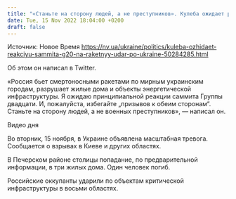 ```yaml
---
title: "«Станьте на сторону людей, а не преступников». Кулеба ожидает реакцию саммита G20 на ракетный удар по Украине"
date: Tue, 15 Nov 2022 18:04:00 +0200
draft: false
---
```

Источник: Новое Время https://nv.ua/ukraine/politics/kuleba-ozhidaet-reakciyu-sammita-g20-na-raketnyy-udar-po-ukraine-50284285.html


Об этом он написал в Twitter.

«Россия бьет смертоносными ракетами по мирным украинским городам, разрушает жилые дома и объекты энергетической инфраструктуры. Я ожидаю принципиальной реакции саммита Группы двадцати. И, пожалуйста, избегайте „призывов к обеим сторонам“. Станьте на сторону людей, а не военных преступников», — написал он.

 Видео дня   

Во вторник, 15 ноября, в Украине объявлена масштабная тревога. Сообщается о взрывах в Киеве и других областях.

 В Печерском районе столицы попадание, по предварительной информации, в три жилых дома. Один человек погиб.

 Российские оккупанты ударили по объектам критической инфраструктуры в восьми областях.
